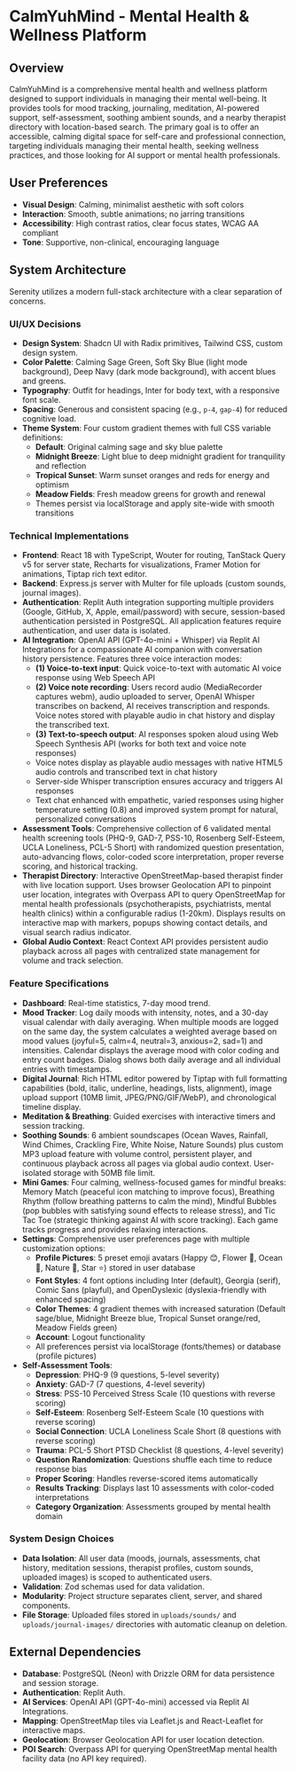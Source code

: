 # CalmYuhMind - Mental Health & Wellness Platform

## Overview
CalmYuhMind is a comprehensive mental health and wellness platform designed to support individuals in managing their mental well-being. It provides tools for mood tracking, journaling, meditation, AI-powered support, self-assessment, soothing ambient sounds, and a nearby therapist directory with location-based search. The primary goal is to offer an accessible, calming digital space for self-care and professional connection, targeting individuals managing their mental health, seeking wellness practices, and those looking for AI support or mental health professionals.

## User Preferences
- **Visual Design**: Calming, minimalist aesthetic with soft colors
- **Interaction**: Smooth, subtle animations; no jarring transitions
- **Accessibility**: High contrast ratios, clear focus states, WCAG AA compliant
- **Tone**: Supportive, non-clinical, encouraging language

## System Architecture
Serenity utilizes a modern full-stack architecture with a clear separation of concerns.

### UI/UX Decisions
- **Design System**: Shadcn UI with Radix primitives, Tailwind CSS, custom design system.
- **Color Palette**: Calming Sage Green, Soft Sky Blue (light mode background), Deep Navy (dark mode background), with accent blues and greens.
- **Typography**: Outfit for headings, Inter for body text, with a responsive font scale.
- **Spacing**: Generous and consistent spacing (e.g., `p-4`, `gap-4`) for reduced cognitive load.
- **Theme System**: Four custom gradient themes with full CSS variable definitions:
  - **Default**: Original calming sage and sky blue palette
  - **Midnight Breeze**: Light blue to deep midnight gradient for tranquility and reflection
  - **Tropical Sunset**: Warm sunset oranges and reds for energy and optimism
  - **Meadow Fields**: Fresh meadow greens for growth and renewal
  - Themes persist via localStorage and apply site-wide with smooth transitions

### Technical Implementations
- **Frontend**: React 18 with TypeScript, Wouter for routing, TanStack Query v5 for server state, Recharts for visualizations, Framer Motion for animations, Tiptap rich text editor.
- **Backend**: Express.js server with Multer for file uploads (custom sounds, journal images).
- **Authentication**: Replit Auth integration supporting multiple providers (Google, GitHub, X, Apple, email/password) with secure, session-based authentication persisted in PostgreSQL. All application features require authentication, and user data is isolated.
- **AI Integration**: OpenAI API (GPT-4o-mini + Whisper) via Replit AI Integrations for a compassionate AI companion with conversation history persistence. Features three voice interaction modes:
  - **(1) Voice-to-text input**: Quick voice-to-text with automatic AI voice response using Web Speech API
  - **(2) Voice note recording**: Users record audio (MediaRecorder captures webm), audio uploaded to server, OpenAI Whisper transcribes on backend, AI receives transcription and responds. Voice notes stored with playable audio in chat history and display the transcribed text.
  - **(3) Text-to-speech output**: AI responses spoken aloud using Web Speech Synthesis API (works for both text and voice note responses)
  - Voice notes display as playable audio messages with native HTML5 audio controls and transcribed text in chat history
  - Server-side Whisper transcription ensures accuracy and triggers AI responses
  - Text chat enhanced with empathetic, varied responses using higher temperature setting (0.8) and improved system prompt for natural, personalized conversations
- **Assessment Tools**: Comprehensive collection of 6 validated mental health screening tools (PHQ-9, GAD-7, PSS-10, Rosenberg Self-Esteem, UCLA Loneliness, PCL-5 Short) with randomized question presentation, auto-advancing flows, color-coded score interpretation, proper reverse scoring, and historical tracking.
- **Therapist Directory**: Interactive OpenStreetMap-based therapist finder with live location support. Uses browser Geolocation API to pinpoint user location, integrates with Overpass API to query OpenStreetMap for mental health professionals (psychotherapists, psychiatrists, mental health clinics) within a configurable radius (1-20km). Displays results on interactive map with markers, popups showing contact details, and visual search radius indicator.
- **Global Audio Context**: React Context API provides persistent audio playback across all pages with centralized state management for volume and track selection.

### Feature Specifications
- **Dashboard**: Real-time statistics, 7-day mood trend.
- **Mood Tracker**: Log daily moods with intensity, notes, and a 30-day visual calendar with daily averaging. When multiple moods are logged on the same day, the system calculates a weighted average based on mood values (joyful=5, calm=4, neutral=3, anxious=2, sad=1) and intensities. Calendar displays the average mood with color coding and entry count badges. Dialog shows both daily average and all individual entries with timestamps.
- **Digital Journal**: Rich HTML editor powered by Tiptap with full formatting capabilities (bold, italic, underline, headings, lists, alignment), image upload support (10MB limit, JPEG/PNG/GIF/WebP), and chronological timeline display.
- **Meditation & Breathing**: Guided exercises with interactive timers and session tracking.
- **Soothing Sounds**: 6 ambient soundscapes (Ocean Waves, Rainfall, Wind Chimes, Crackling Fire, White Noise, Nature Sounds) plus custom MP3 upload feature with volume control, persistent player, and continuous playback across all pages via global audio context. User-isolated storage with 50MB file limit.
- **Mini Games**: Four calming, wellness-focused games for mindful breaks: Memory Match (peaceful icon matching to improve focus), Breathing Rhythm (follow breathing patterns to calm the mind), Mindful Bubbles (pop bubbles with satisfying sound effects to release stress), and Tic Tac Toe (strategic thinking against AI with score tracking). Each game tracks progress and provides relaxing interactions.
- **Settings**: Comprehensive user preferences page with multiple customization options:
  - **Profile Pictures**: 5 preset emoji avatars (Happy 😊, Flower 🌸, Ocean 🌊, Nature 🌿, Star ⭐) stored in user database
  - **Font Styles**: 4 font options including Inter (default), Georgia (serif), Comic Sans (playful), and OpenDyslexic (dyslexia-friendly with enhanced spacing)
  - **Color Themes**: 4 gradient themes with increased saturation (Default sage/blue, Midnight Breeze blue, Tropical Sunset orange/red, Meadow Fields green)
  - **Account**: Logout functionality
  - All preferences persist via localStorage (fonts/themes) or database (profile pictures)
- **Self-Assessment Tools**: 
  - **Depression**: PHQ-9 (9 questions, 5-level severity)
  - **Anxiety**: GAD-7 (7 questions, 4-level severity)
  - **Stress**: PSS-10 Perceived Stress Scale (10 questions with reverse scoring)
  - **Self-Esteem**: Rosenberg Self-Esteem Scale (10 questions with reverse scoring)
  - **Social Connection**: UCLA Loneliness Scale Short (8 questions with reverse scoring)
  - **Trauma**: PCL-5 Short PTSD Checklist (8 questions, 4-level severity)
  - **Question Randomization**: Questions shuffle each time to reduce response bias
  - **Proper Scoring**: Handles reverse-scored items automatically
  - **Results Tracking**: Displays last 10 assessments with color-coded interpretations
  - **Category Organization**: Assessments grouped by mental health domain

### System Design Choices
- **Data Isolation**: All user data (moods, journals, assessments, chat history, meditation sessions, therapist profiles, custom sounds, uploaded images) is scoped to authenticated users.
- **Validation**: Zod schemas used for data validation.
- **Modularity**: Project structure separates client, server, and shared components.
- **File Storage**: Uploaded files stored in `uploads/sounds/` and `uploads/journal-images/` directories with automatic cleanup on deletion.

## External Dependencies
- **Database**: PostgreSQL (Neon) with Drizzle ORM for data persistence and session storage.
- **Authentication**: Replit Auth.
- **AI Services**: OpenAI API (GPT-4o-mini) accessed via Replit AI Integrations.
- **Mapping**: OpenStreetMap tiles via Leaflet.js and React-Leaflet for interactive maps.
- **Geolocation**: Browser Geolocation API for user location detection.
- **POI Search**: Overpass API for querying OpenStreetMap mental health facility data (no API key required).